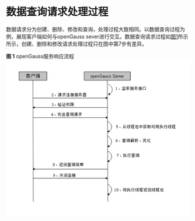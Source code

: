 # 数据查询请求处理过程<a name="ZH-CN_TOPIC_0242370170"></a>

数据请求分为创建、删除、修改和查询，处理过程大致相同。以数据查询过程为例，展现客户端如何与openGauss sever进行交互。数据查询请求过程如[图1](#zh-cn_topic_0237120246_zh-cn_topic_0059778641_f8739a7e890f246bb9fb77f8a9b1c4105)所示所示，创建、删除和修改请求处理过程只在图中第7步有差异。

**图 1**  openGauss服务响应流程<a name="zh-cn_topic_0237120246_zh-cn_topic_0059778641_f8739a7e890f246bb9fb77f8a9b1c4105"></a>  
![](figures/openGauss服务响应流程.jpg "openGauss服务响应流程")


